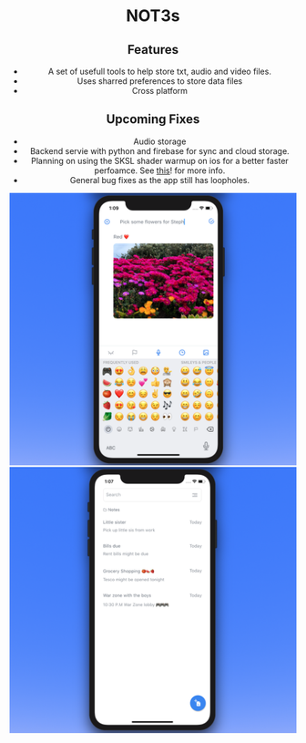 <h1 align="center">NOT3s</h1>

<div align="center">



## Features

* A set of usefull tools to help store txt, audio and video files.
* Uses sharred preferences to store data files
* Cross platform

## Upcoming Fixes

* Audio storage
* Backend servie with python and firebase for sync and cloud storage.
* Planning on using the SKSL shader warmup on ios for a better faster perfoamce. See [this][website]! for more info.
* General bug fixes as the app still has loopholes.


![](image2.png)
![Text](image1.png)





[website]: https://github.com/flutter/flutter/issues/61045
